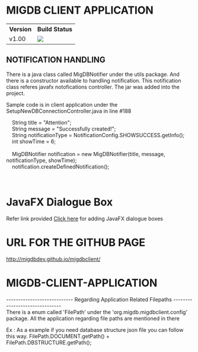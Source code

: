 <h1>MIGDB CLIENT APPLICATION</h1>
<table class="tg">
  <tr>
    <th class="tg-yw4l">Version</th>
    <th class="tg-yw4l">Build Status</th>
  </tr>
  <tr>
    <td class="tg-yw4l">v1.00</td>
    <td class="tg-yw4l">
    <img src="https://travis-ci.org/migdbdev/migdbclient.svg?branch=master"/>
    </td>
  </tr>
</table>
<h2> NOTIFICATION HANDLING </h2>
<p> There is a java class called MigDBNotifier under the utils package. And there is a constructor available to handling notification. This notification class referes javafx notofications controller. The jar was added into the project.</p>

<p> Sample code is in client application under the SetupNewDBConnectionController.java in line #188 </p>

<p>&nbsp;&nbsp;&nbsp;&nbsp;String title = "Attention";</br>
   &nbsp;&nbsp;&nbsp;&nbsp;String message = "Successfully created!";</br>
   &nbsp;&nbsp;&nbsp;&nbsp;String notificationType = NotificationConfig.SHOWSUCCESS.getInfo();</br>
   &nbsp;&nbsp;&nbsp;&nbsp;int showTime = 6;</br>
			</br>
   &nbsp;&nbsp;&nbsp;&nbsp;MigDBNotifier notification = new MigDBNotifier(title, message, notificationType, showTime);</br>
   &nbsp;&nbsp;&nbsp;&nbsp;notification.createDefinedNotification();</p></br>

<h1> JavaFX Dialogue Box </h1>
<p>Refer link provided <a href = "http://code.makery.ch/blog/javafx-dialogs-official/">Click here</a> for adding JavaFX dialogue boxes</p>

<h1>  URL FOR THE GITHUB PAGE </h1>
<p><a href="http://migdbdev.github.io/migdbclient/">http://migdbdev.github.io/migdbclient/</a></p>

<h1>MIGDB-CLIENT-APPLICATION</h1>


---------------------------- Regarding Application Related Filepaths -------------------------------</br>
There is a enum called 'FilePath' under the 'org.migdb.migdbclient.config' package. All the application regarding file paths are mentioned in there

Ex : As a example if you need database structure json file you can follow this way. FilePath.DOCUMENT.getPath() + FilePath.DBSTRUCTURE.getPath();
